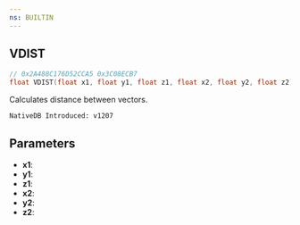 ```yaml
---
ns: BUILTIN
---
```

## VDIST

```c
// 0x2A488C176D52CCA5 0x3C08ECB7
float VDIST(float x1, float y1, float z1, float x2, float y2, float z2);
```

Calculates distance between vectors.

```
NativeDB Introduced: v1207
```

## Parameters
* **x1**:
* **y1**:
* **z1**:
* **x2**:
* **y2**:
* **z2**:
